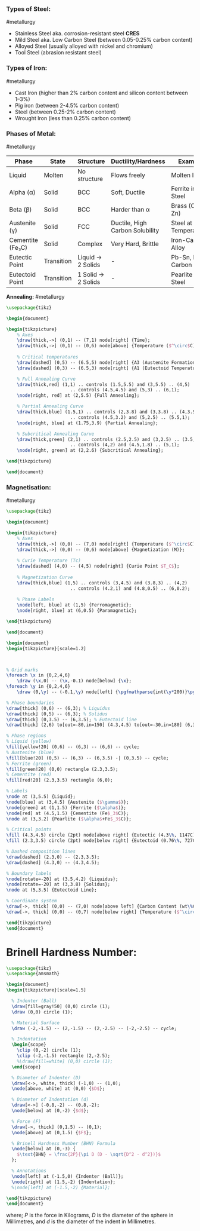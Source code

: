 ### Types of Steel:
#metallurgy
- Stainless Steel aka. corrosion-resistant steel **CRES**
- Mild Steel aka. Low Carbon Steel (between 0.05-0.25% carbon content)
- Alloyed Steel (usually alloyed with nickel and chromium)
- Tool Steel (abrasion resistant steel)

### Types of Iron:
#metallurgy
- Cast Iron (higher than 2% carbon content and silicon content between 1–3%)
- Pig iron (between 2-4.5% carbon content)
- Steel (between 0.25-2% carbon content)
- Wrought Iron (less than 0.25% carbon content)

### Phases of Metal:
#metallurgy

| Phase            | State      | Structure          | Ductility/Hardness              | Example                    |
| ---------------- | ---------- | ------------------ | ------------------------------- | -------------------------- |
| Liquid           | Molten     | No structure       | Flows freely                    | Molten Iron                |
| Alpha (α)        | Solid      | BCC                | Soft, Ductile                   | Ferrite in Steel           |
| Beta (β)         | Solid      | BCC                | Harder than α                   | Brass (Cu-Zn)              |
| Austenite (γ)    | Solid      | FCC                | Ductile, High Carbon Solubility | Steel at High Temperatures |
| Cementite (Fe₃C) | Solid      | Complex            | Very Hard, Brittle              | Iron-Carbon Alloy          |
| Eutectic Point   | Transition | Liquid → 2 Solids  | -                               | Pb-Sn, Iron-Carbon         |
| Eutectoid Point  | Transition | 1 Solid → 2 Solids | -                               | Pearlite in Steel          |

**Annealing:**
#metallurgy

```tikz
\usepackage{tikz}

\begin{document}

\begin{tikzpicture}
    % Axes
    \draw[thick,->] (0,1) -- (7,1) node[right] {Time};
    \draw[thick,->] (0,1) -- (0,6) node[above] {Temperature ($^\circ$C)};
    
    % Critical temperatures
    \draw[dashed] (0,5) -- (6.5,5) node[right] {A3 (Austenite Formation)};
    \draw[dashed] (0,3) -- (6.5,3) node[right] {A1 (Eutectoid Temperature)};

    % Full Annealing Curve
    \draw[thick,red] (1,1) .. controls (1.5,5.5) and (3,5.5) .. (4,5)
                        .. controls (4.5,4.5) and (5,3) .. (6,1);
    \node[right, red] at (2,5.5) {Full Annealing};

    % Partial Annealing Curve
    \draw[thick,blue] (1.5,1) .. controls (2,3.8) and (3,3.8) .. (4,3.5)
                        .. controls (4.5,3.2) and (5,2.5) .. (5.5,1);
    \node[right, blue] at (1.75,3.9) {Partial Annealing};

    % Subcritical Annealing Curve
    \draw[thick,green] (2,1) .. controls (2.5,2.5) and (3,2.5) .. (3.5,2.2)
                        .. controls (4,2) and (4.5,1.8) .. (5,1);
    \node[right, green] at (2,2.6) {Subcritical Annealing};

\end{tikzpicture}

\end{document}

```

### Magnetisation:
#metallurgy
```tikz
\usepackage{tikz}

\begin{document}

\begin{tikzpicture}
    % Axes
    \draw[thick,->] (0,0) -- (7,0) node[right] {Temperature ($^\circ$C)};
    \draw[thick,->] (0,0) -- (0,6) node[above] {Magnetization (M)};
    
    % Curie Temperature (Tc)
    \draw[dashed] (4,0) -- (4,5) node[right] {Curie Point $T_C$};
    
    % Magnetization Curve
    \draw[thick,blue] (1,5) .. controls (3,4.5) and (3.8,3) .. (4,2) 
                        .. controls (4.2,1) and (4.8,0.5) .. (6,0.2);
    
    % Phase Labels
    \node[left, blue] at (1,5) {Ferromagnetic};
    \node[right, blue] at (6,0.5) {Paramagnetic};

\end{tikzpicture}

\end{document}

```

```tikz
\begin{document}
\begin{tikzpicture}[scale=1.2]



% Grid marks
\foreach \x in {0,2,4,6}
    \draw (\x,0) -- (\x,-0.1) node[below] {\x};
\foreach \y in {0,2,4,6}
    \draw (0,\y) -- (-0.1,\y) node[left] {\pgfmathparse{int(\y*200)}\pgfmathresult};

% Phase boundaries
\draw[thick] (0,6) -- (6,3); % Liquidus
\draw[thick] (0,5) -- (6,3); % Solidus
\draw[thick] (0,3.5) -- (6,3.5); % Eutectoid line
\draw[thick] (2,6) to[out=-80,in=150] (4.3,4.5) to[out=-30,in=180] (6,3.8);

% Phase regions
% Liquid (yellow)
\fill[yellow!20] (0,6) -- (6,3) -- (6,6) -- cycle;
% Austenite (blue)
\fill[blue!20] (0,5) -- (6,3) -- (6,3.5) -| (0,3.5) -- cycle;
% Ferrite (green)
\fill[green!20] (0,0) rectangle (2.3,3.5);
% Cementite (red)
\fill[red!20] (2.3,3.5) rectangle (6,0);

% Labels
\node at (3,5.5) {Liquid};
\node[blue] at (3,4.5) {Austenite ($\gamma$)};
\node[green] at (1,1.5) {Ferrite ($\alpha$)};
\node[red] at (4.5,1.5) {Cementite (Fe$_3$C)};
\node at (3,3.2) {Pearlite ($\alpha$+Fe$_3$C)};

% Critical points
\fill (4.3,4.5) circle (2pt) node[above right] {Eutectic (4.3\%, 1147C)};
\fill (2.3,3.5) circle (2pt) node[below right] {Eutectoid (0.76\%, 727C)};

% Dashed composition lines
\draw[dashed] (2.3,0) -- (2.3,3.5);
\draw[dashed] (4.3,0) -- (4.3,4.5);

% Boundary labels
\node[rotate=-20] at (3.5,4.2) {Liquidus};
\node[rotate=-20] at (3,3.8) {Solidus};
\node at (5,3.5) {Eutectoid Line};

% Coordinate system
\draw[->, thick] (0,0) -- (7,0) node[above left] {Carbon Content (wt\%C)};
\draw[->, thick] (0,0) -- (0,7) node[below right] {Temperature ($^\circ$C)};

\end{tikzpicture}
\end{document}
```

# Brinell Hardness Number:

```tikz
\usepackage{tikz}
\usepackage{amsmath}

\begin{document}
\begin{tikzpicture}[scale=1.5]

  % Indenter (Ball)
  \draw[fill=gray!50] (0,0) circle (1);
  \draw (0,0) circle (1);

  % Material Surface
  \draw (-2,-1.5) -- (2,-1.5) -- (2,-2.5) -- (-2,-2.5) -- cycle;

  % Indentation
  \begin{scope}
    \clip (0,-2) circle (1);
    \clip (-2,-1.5) rectangle (2,-2.5);
    %\draw[fill=white] (0,0) circle (1);
  \end{scope}

  % Diameter of Indenter (D)
  \draw[<->, white, thick] (-1,0) -- (1,0);
  \node[above, white] at (0,0) {$D$};

  % Diameter of Indentation (d)
  \draw[<->] (-0.8,-2) -- (0.8,-2);
  \node[below] at (0,-2) {$d$};

  % Force (F)
  \draw[->, thick] (0,1.5) -- (0,1);
  \node[above] at (0,1.5) {$F$};

  % Brinell Hardness Number (BHN) Formula
  \node[below] at (0,-3) {
    $\text{BHN} = \frac{2P}{\pi D (D - \sqrt{D^2 - d^2})}$
  };

  % Annotations
  \node[left] at (-1.5,0) {Indenter (Ball)};
  \node[right] at (1.5,-2) {Indentation};
  %\node[left] at (-1.5,-2) {Material};

\end{tikzpicture}
\end{document}
```

where;
$P$ is the force in Kilograms,
$D$ is the diameter of the sphere in Millimetres,
and $d$ is the diameter of the indent in Millimetres.